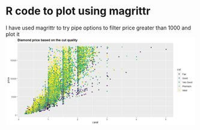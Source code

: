# R code to plot using magrittr

I have used magrittr to try pipe options to filter price greater than 1000 and plot it
![](Rplot01.png)
